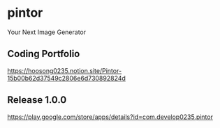 # pintor
 Your Next Image Generator
 
## Coding Portfolio
https://hoosong0235.notion.site/Pintor-15b00b62d37549c2806e6d730892824d
 
## Release 1.0.0
https://play.google.com/store/apps/details?id=com.develop0235.pintor

